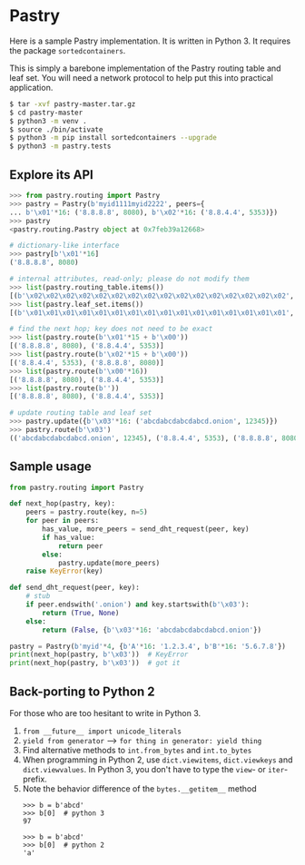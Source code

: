 # Pastry

Here is a sample Pastry implementation. It is written in Python 3. It requires the package `sortedcontainers`.

This is simply a barebone implementation of the Pastry routing table and leaf set. You will need a network protocol to help put this into practical application.

```bash
$ tar -xvf pastry-master.tar.gz
$ cd pastry-master
$ python3 -m venv .
$ source ./bin/activate
$ python3 -m pip install sortedcontainers --upgrade
$ python3 -m pastry.tests
```

## Explore its API

```python
>>> from pastry.routing import Pastry
>>> pastry = Pastry(b'myid1111myid2222', peers={
... b'\x01'*16: ('8.8.8.8', 8080), b'\x02'*16: ('8.8.4.4', 5353)})
>>> pastry
<pastry.routing.Pastry object at 0x7feb39a12668>

# dictionary-like interface
>>> pastry[b'\x01'*16]
('8.8.8.8', 8080)

# internal attributes, read-only; please do not modify them
>>> list(pastry.routing_table.items())
[(b'\x02\x02\x02\x02\x02\x02\x02\x02\x02\x02\x02\x02\x02\x02\x02\x02', ('8.8.4.4', 5353)), (b'\x01\x01\x01\x01\x01\x01\x01\x01\x01\x01\x01\x01\x01\x01\x01\x01', ('8.8.8.8', 8080))]
>>> list(pastry.leaf_set.items())
[(b'\x01\x01\x01\x01\x01\x01\x01\x01\x01\x01\x01\x01\x01\x01\x01\x01', ('8.8.8.8', 8080)), (b'\x02\x02\x02\x02\x02\x02\x02\x02\x02\x02\x02\x02\x02\x02\x02\x02', ('8.8.4.4', 5353))]

# find the next hop; key does not need to be exact
>>> list(pastry.route(b'\x01'*15 + b'\x00'))
[('8.8.8.8', 8080), ('8.8.4.4', 5353)]
>>> list(pastry.route(b'\x02'*15 + b'\x00'))
[('8.8.4.4', 5353), ('8.8.8.8', 8080)]
>>> list(pastry.route(b'\x00'*16))
[('8.8.8.8', 8080), ('8.8.4.4', 5353)]
>>> list(pastry.route(b''))
[('8.8.8.8', 8080), ('8.8.4.4', 5353)]

# update routing table and leaf set
>>> pastry.update({b'\x03'*16: ('abcdabcdabcdabcd.onion', 12345)})
>>> pastry.route(b'\x03')
(('abcdabcdabcdabcd.onion', 12345), ('8.8.4.4', 5353), ('8.8.8.8', 8080))
```

## Sample usage

```python
from pastry.routing import Pastry

def next_hop(pastry, key):
    peers = pastry.route(key, n=5)
    for peer in peers:
        has_value, more_peers = send_dht_request(peer, key)
        if has_value:
            return peer
        else:
            pastry.update(more_peers)
    raise KeyError(key)

def send_dht_request(peer, key):
    # stub
    if peer.endswith('.onion') and key.startswith(b'\x03'):
        return (True, None)
    else:
        return (False, {b'\x03'*16: 'abcdabcdabcdabcd.onion'})

pastry = Pastry(b'myid'*4, {b'A'*16: '1.2.3.4', b'B'*16: '5.6.7.8'})
print(next_hop(pastry, b'\x03'))  # KeyError
print(next_hop(pastry, b'\x03'))  # got it
```


## Back-porting to Python 2

For those who are too hesitant to write in Python 3.

1. `from __future__ import unicode_literals`
2. `yield from generator` --> `for thing in generator: yield thing`
3. Find alternative methods to `int.from_bytes` and `int.to_bytes`
4. When programming in Python 2, use `dict.viewitems`, `dict.viewkeys` and `dict.viewvalues`. In Python 3, you don't have to type the `view`- or `iter`- prefix.
5. Note the behavior difference of the `bytes.__getitem__` method
    ```
    >>> b = b'abcd'
    >>> b[0]  # python 3
    97

    >>> b = b'abcd'
    >>> b[0]  # python 2
    'a'
    ```
